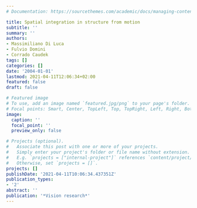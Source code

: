 ```yaml
---
# Documentation: https://sourcethemes.com/academic/docs/managing-content/

title: Spatial integration in structure from motion
subtitle: ''
summary: ''
authors:
- Massimiliano Di Luca
- Fulvio Domini
- Corrado Caudek
tags: []
categories: []
date: '2004-01-01'
lastmod: 2021-04-11T12:06:34+02:00
featured: false
draft: false

# Featured image
# To use, add an image named `featured.jpg/png` to your page's folder.
# Focal points: Smart, Center, TopLeft, Top, TopRight, Left, Right, BottomLeft, Bottom, BottomRight.
image:
  caption: ''
  focal_point: ''
  preview_only: false

# Projects (optional).
#   Associate this post with one or more of your projects.
#   Simply enter your project's folder or file name without extension.
#   E.g. `projects = ["internal-project"]` references `content/project/deep-learning/index.md`.
#   Otherwise, set `projects = []`.
projects: []
publishDate: '2021-04-11T10:06:34.437351Z'
publication_types:
- '2'
abstract: ''
publication: '*Vision research*'
---
```

